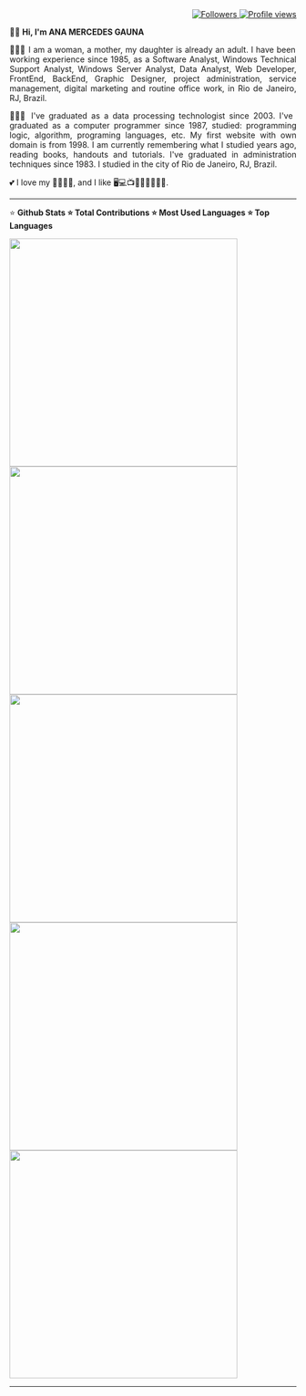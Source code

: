 <div align="right">   
<a href="https://github.com/amgauna/">
<img src="https://img.shields.io/github/followers/amgauna?label=follow&style=social&link=https://www.github.com/amgauna/" 
 title="Follow me" alt="Followers" /> 
</a> 
<a href="https://github.com/amgauna">
<img src="https://komarev.com/ghpvc/?username=amgauna&label=Profile%20views&color=0e75b6&style=flat-square&color=yellow&link=https://www.github.com/amgauna/" title="Profile views" alt="Profile views" /> 
</a>
</div>

👩🏻 <b> Hi, I'm ANA MERCEDES GAUNA </b>

<p align="justify"> 
👩🏻‍💻 I am a woman, a mother, my daughter is already an adult. I have been working experience since 1985, as a Software Analyst, Windows Technical Support Analyst, Windows Server Analyst, Data Analyst, Web Developer, FrontEnd, BackEnd, Graphic Designer, project administration, service management, digital marketing and routine office work, in Rio de Janeiro, RJ, Brazil. </p>

<p align="justify"> 
👩🏻‍🎓 I've graduated as a data processing technologist since 2003. I've graduated as a computer programmer since 1987, studied: programming logic, algorithm, programing languages, etc. My first website with own domain is from 1998. I am currently remembering what I studied years ago, reading books, handouts and tutorials. I've graduated in administration techniques since 1983. I studied in the city of Rio de Janeiro, RJ, Brazil. </p>
 
💕 I love my 👧🏻🐶😺, and I like 🖥️💻📺🎦🎸🍔🍕🌭🍰.

---
⭐ <b> Github Stats ⭐ Total Contributions ⭐ Most Used Languages ⭐ Top Languages </b>

 <div class="row">
  
<div class="container"> 

<div class="col-6-left"> 
<a href="https://github.com/amgauna/github-readme-stats" />
 <img width="400" height="auto" align="top" src="https://github-readme-stats.vercel.app/api/top-langs?username=amgauna&layout=compact&langs_count=30&card_width=320" />
<img width="400" height="auto" align="botton" src="https://github-profile-summary-cards.vercel.app/api/cards/repos-per-language?&langs_count=30&username=amgauna&theme=default" />
     <img width="400" height="auto" align="botton" src="https://github-profile-summary-cards.vercel.app/api/cards/most-commit-language?&langs_count=30&username=amgauna&theme=default" /> 
 </a>
</div> 

<div class="col-6-right"> 
   <a href="https://github.com/amgauna/github-readme-stats" />
    <img width="400" height="auto" align="middle" src="https://github-profile-summary-cards.vercel.app/api/cards/stats?&langs_count=30&username=amgauna&theme=default" />
    <img width="400" height="auto" align="top" src="https://github-readme-streak-stats.herokuapp.com/?user=amgauna&theme=default" />  
  </a>  
</div> 

</div> </div>

---
